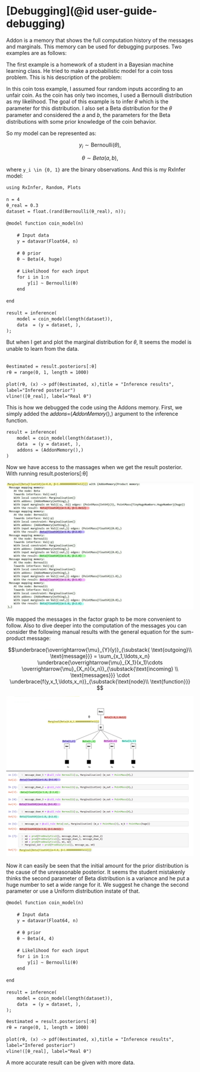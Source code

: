 # [Debugging](@id user-guide-debugging)

Addon is a memory that shows the full computation history of the messages and marginals. This memory can be used for debugging purposes. Two examples are as follows:

The first example is a homework of a student in a Bayesian machine learning class. He tried to make a probabilistic model for a coin toss problem. This is his description of the problem:

In this coin toss example, I assumed four random inputs according to an unfair coin. As the coin has only two incomes, I used a Bernoulli distribution as my likelihood. 
The goal of this example is to infer 𝜃 which is the parameter for this distribution. I also set a Beta distribution for the 𝜃 parameter and considered the 𝑎 and 𝑏, the parameters for the Beta distributions with some prior knowledge of the coin behavior.


So my model can be represented as:

```math 
y_i \sim \mathrm{Bernoulli}(\theta),
```
```math 
\theta \sim Beta(a, b),
```

where ``y_i \in {0, 1}`` are the binary observations. And this is my RxInfer model:

```@example addoncoin
using RxInfer, Random, Plots

n = 4
θ_real = 0.3
dataset = float.(rand(Bernoulli(θ_real), n));

@model function coin_model(n)
    
    # Input data
    y = datavar(Float64, n)
    
    # θ prior
    θ ~ Beta(4, huge)

    # Likelihood for each input
    for i in 1:n
        y[i] ~ Bernoulli(θ)
    end

end

result = inference(
    model = coin_model(length(dataset)), 
    data  = (y = dataset, ),
);

```
But when I get and plot the marginal distribution for 𝜃, It seems the model is unable to learn from the data. 

```@example addoncoin

θestimated = result.posteriors[:θ]
rθ = range(0, 1, length = 1000)

plot(rθ, (x) -> pdf(θestimated, x),title = "Inference results", label="Infered posterior")
vline!([θ_real], label="Real θ")
```
This is how we debugged the code using the Addons memory. First, we simply added the 𝑎𝑑𝑑𝑜𝑛𝑠=(𝐴𝑑𝑑𝑜𝑛𝑀𝑒𝑚𝑜𝑟𝑦(),) argument to the inference function.

```@example addoncoin
result = inference(
    model = coin_model(length(dataset)), 
    data  = (y = dataset, ),
    addons = (AddonMemory(),)
)
```
Now we have access to the massages when we get the result posterior. With running result.posteriors[:θ]

![Addons_messages](../assets/img/debugging_messages.png)

We mapped the messages in the factor graph to be more convenient to follow. Also to dive deeper into the computation of the messages you can consider the following manual results with the general equation for the sum-product message:

```math 
\underbrace{\overrightarrow{\mu}_{Y}(y)}_{\substack{ \text{outgoing}\\ \text{message}}} = \sum_{x_1,\ldots,x_n} \underbrace{\overrightarrow{\mu}_{X_1}(x_1)\cdots \overrightarrow{\mu}_{X_n}(x_n)}_{\substack{\text{incoming} \\ \text{messages}}} \cdot \underbrace{f(y,x_1,\ldots,x_n)}_{\substack{\text{node}\\ \text{function}}} 
```
![Graph](../assets/img/debugging_graph.png)

Now it can easily be seen that the initial amount for the prior distribution is the cause of the unreasonable posterior. It seems the student mistakenly thinks the second parameter of Beta distribution is a variance and he put a huge number to set a wide range for it. We suggest he change the second parameter or use a Uniform distribution instate of that.


```@example addoncoin
@model function coin_model(n)
    
    # Input data
    y = datavar(Float64, n)
    
    # θ prior
    θ ~ Beta(4, 4)

    # Likelihood for each input
    for i in 1:n
        y[i] ~ Bernoulli(θ)
    end

end

result = inference(
    model = coin_model(length(dataset)), 
    data  = (y = dataset, ),
);
```

```@example addoncoin
θestimated = result.posteriors[:θ]
rθ = range(0, 1, length = 1000)

plot(rθ, (x) -> pdf(θestimated, x),title = "Inference results", label="Infered posterior")
vline!([θ_real], label="Real θ")
```

A more accurate result can be given with more data.